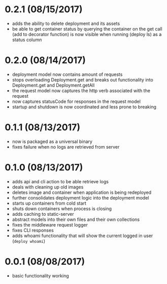 # 0.2.1 (08/15/2017)

- adds the ability to delete deployment and its assets
- be able to get container status by querying the container on the get call (add to decorator function) is now visible when running (deploy ls) as a status column

# 0.2.0 (08/14/2017)

- deployment model now contains amount of requests
- stops overloading Deployment.get and breaks out functionality into Deployment.get and Deployment.getAll
- the request model now captures the http verb associated with the request
- now captures statusCode for responses in the request model
- startup and shutdown is now coordinated and less prone to breaking

# 0.1.1 (08/13/2017)

- now is packaged as a universal binary
- fixes failure when no logs are retrieved from server

# 0.1.0 (08/13/2017)

- adds api and cli action to be able retrieve logs
- deals with cleaning up old images
- deletes image and container when application is being redeployed
- further consolidates deployment logic into the deployment model
- starts up containers from cold start
- shuts down containers when process is closing
- adds caching to static-server
- abstract models into their own files and their own collections
- fixes the middleware request logger
- fixes CLI responses
- adds whoami functionality that will show the current logged in user (`deploy whoami`)

# 0.0.1 (08/08/2017)

- basic functionality working

